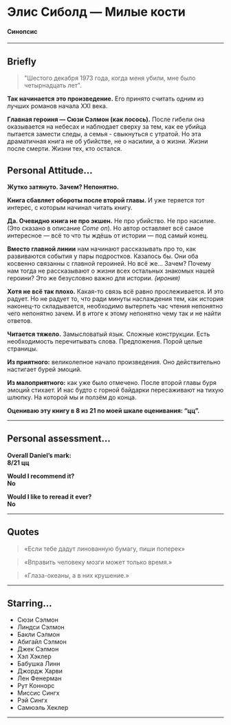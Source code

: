 # Элис Сиболд — Милые кости
#### Синопсис

---

## Briefly

> "Шестого декабря 1973 года, когда меня убили, мне было четырнадцать лет".

**Так начинается это произведение.** 
Его принято считать одним из лучших романов начала XXI века.

**Главная героиня — Сюзи Сэлмон (как лосось).** 
После гибели она оказывается на небесах и наблюдает сверху за тем, как ее убийца пытается замести следы, а семья - свыкнуться с утратой. 
Но эта драматичная книга не об убийстве, не о насилии, а о жизни. Жизни после смерти. Жизни тех, кто остался.

## Personal Attitude…

**Жутко затянуто. Зачем? Непонятно.**

**Книга сбавляет обороты после второй главы.** И уже теряется тот интерес, с которым начинал читать книгу.

**Да. Очевидно книга не про экшен.** Не про убийство. Не про насилие. (Это сказано в описание _Come on_). 
Но автор оставляет всё самое интересное — всё то что ты ждёшь от истории — под самый конец. 

**Вместо главной линии** нам начинают рассказывать про то, как развиваются события у пары подростков. 
Казалось бы. Они оба косвенно связанны с главной героиней. Но всё же... Зачем? 
Почему нам тогда не рассказывают о жизни всех остальных знакомых нашей героини?
Это же безусловно важно для истории. _(ирония)_

**Хотя не всё так плохо.** Какая-то связь всё равно прослеживается. И это радует. 
Но не радует то, что ради минуты наслаждения тем, как история наконец-то складывается, необходимо вытерпеть час чтения непонятно чего непонятно зачем. 
И в итоге к этому непонятно чему так и не найти ответов.

**Читается тяжело.** Замысловатый язык. Сложные конструкции. 
Есть необходимость перечитывать слова. Предложения. Порой целые страницы.

**Из приятного:** великолепное начало произведения. Оно действительно настигает бурей эмоций.

**Из малоприятного:** как уже было отмечено. После второй главы буря эмоций стихает. 
И нас будто с горной байдарки пересаживают на тихую шлюпку. На которой мы и ползём до конца. 

__Оцениваю эту книгу в 8 из 21 по моей шкале оценивания: “цц”.__

---

## Personal assessment…

__Overall Daniel’s mark:    
8/21 цц__

__Would I recommend it?     
No__

__Would I like to reread it ever?   
No__

---

## Quotes

> «Если тебе дадут линованную бумагу, пиши поперек»

> «Вправить человеку мозги может только время.»

> «Глаза-океаны, а в них крушение.»

---

## Starring…

+ Сюзи Сэлмон
+ Линдси Сэлмон
+ Бакли Сэлмон
+ Абигайл Сэлмон
+ Джек Сэлмон
+ Хэл Хэклер
+ Бабушка Линн
+ Джордж Харви
+ Лен Фенерман
+ Рут Коннорс
+ Миссис Сингх
+ Рэй Сингх
+ Самюэль Хеклер

---
